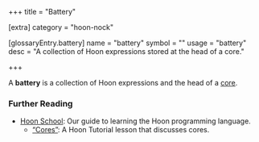 +++
title = "Battery"

[extra]
category = "hoon-nock"

[glossaryEntry.battery]
name = "battery"
symbol = ""
usage = "battery"
desc = "A collection of Hoon expressions stored at the head of a core."

+++

A **battery** is a collection of Hoon expressions and the head of a [core](/reference/glossary/core).

### Further Reading

- [Hoon School](/guides/core/hoon-school/): Our guide to learning the Hoon programming language.
  - [“Cores”](/guides/core/hoon-school/F-cores#cores): A Hoon Tutorial lesson that discusses cores.
